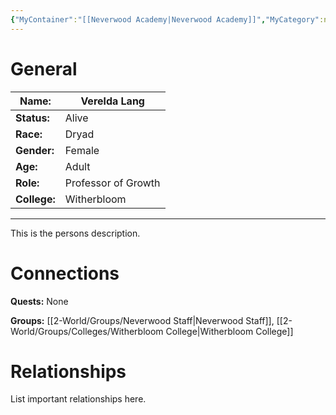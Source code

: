 ```yaml
---
{"MyContainer":"[[Neverwood Academy|Neverwood Academy]]","MyCategory":null,"image":"Template_Person_Placeholder.png","tags":["Category/People"],"obsidianUIMode":"preview","aliases":null,"NoteStatus":"❓","char_status":"Alive","char_race":"Dryad","char_gender":"Female","char_role":"Professor of Growth","char_college":"Witherbloom","char_items":null,"char_age":"Adult","parents":null,"children":null,"enemies":null,"allies":null,"siblings":null,"partner":null,"Connected_Quests":[],"Connected_Groups":["[[2-World/Groups/Neverwood Staff.md|Neverwood Staff]]","[[Witherbloom College|Witherbloom College]]"],"dg-publish":true,"dg-path":"World/People/Staff/Verelda Lang.md","permalink":"/world/people/staff/verelda-lang/","dgPassFrontmatter":true,"updated":"2025-10-04T12:24:00.000+01:00"}
---
```



# General


| Name:        | Verelda Lang        |
| ------------ | ------------------- |
| **Status:**  | Alive               |
| **Race:**    | Dryad               |
| **Gender:**  | Female              |
| **Age:**     | Adult               |
| **Role:**    | Professor of Growth |
| **College:** | Witherbloom         |


---

This is the persons description. 


# Connections


**Quests:** None 

**Groups:** [[2-World/Groups/Neverwood Staff\|Neverwood Staff]], [[2-World/Groups/Colleges/Witherbloom College\|Witherbloom College]]


# Relationships

List important relationships here. 

